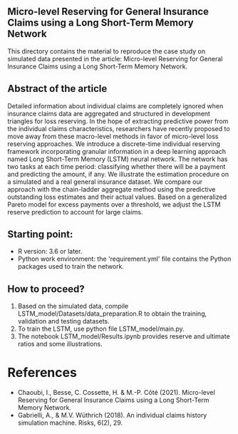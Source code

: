 ## Micro-level Reserving for General Insurance Claims using a Long Short-Term Memory Network

This directory contains the material to reproduce the case study on simulated data presented in the article: Micro-level Reserving for General Insurance Claims using a Long Short-Term Memory Network.

## Abstract of the article
Detailed information about individual claims are completely ignored when insurance claims data are aggregated and structured in development triangles for loss reserving. In the hope of extracting predictive power from the individual claims characteristics, researchers have recently proposed to move away from these macro-level methods in favor of micro-level loss reserving approaches. We introduce a discrete-time individual reserving framework incorporating granular information in a deep learning approach named Long Short-Term Memory (LSTM) neural network. The network has two tasks at each time period: classifying whether there will be a payment and predicting the amount, if any. We illustrate the estimation procedure on a simulated and a real general insurance dataset. We compare our approach with the chain-ladder aggregate method using the predictive outstanding loss estimates and their actual values. Based on a generalized Pareto model for excess payments over a threshold, we adjust the LSTM reserve prediction to account for large claims.

## Starting point:  
- R version: 3.6 or later.
- Python work environment: the 'requirement.yml' file contains the Python packages used to train the network. 

## How to proceed?
1. Based on the simulated data,  compile LSTM_model/Datasets/data_preparation.R to obtain the training, validation and testing datasets.
2. To train the LSTM, use python file LSTM_model/main.py.
3. The notebook LSTM_model/Results.ipynb provides reserve and ultimate ratios and some illustrations.

# References
* Chaoubi, I., Besse, C. Cossette, H. & M.-P. Côté (2021). Micro-level Reserving for General Insurance Claims using a Long Short-Term Memory Network.
* Gabrielli, A., & M.V. Wüthrich (2018). An individual claims history simulation machine. Risks, 6(2), 29.
